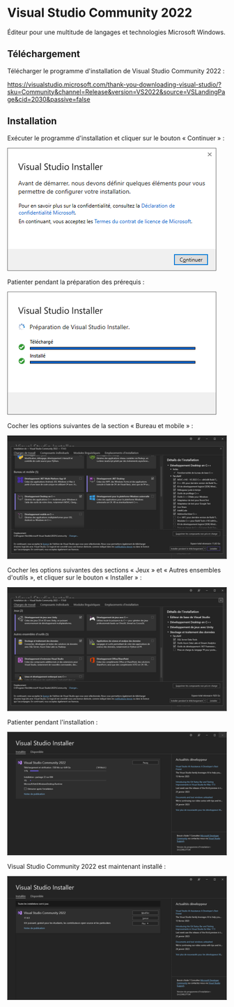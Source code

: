 # Visual Studio Community 2022

Éditeur pour une multitude de langages et technologies Microsoft Windows.

## Téléchargement

Télécharger le programme d'installation de Visual Studio Community 2022 :

https://visualstudio.microsoft.com/thank-you-downloading-visual-studio/?sku=Community&channel=Release&version=VS2022&source=VSLandingPage&cid=2030&passive=false

## Installation

Exécuter le programme d'installation et cliquer sur le bouton « Continuer » :

![](../Images/WINVisualStudio1.png)

Patienter pendant la préparation des prérequis :

![](../Images/WINBuildTools2.png)

Cocher les options suivantes de la section « Bureau et mobile » :

![](../Images/WINVisualStudio3.png)

Cocher les options suivantes des sections « Jeux » et « Autres ensembles d'outils », et cliquer sur le bouton « Installer » :

![](../Images/WINVisualStudio4.png)

Patienter pendant l'installation :

![](../Images/WINVisualStudio5.png)

Visual Studio Community 2022 est maintenant installé :

![](../Images/WINVisualStudio6.png)
